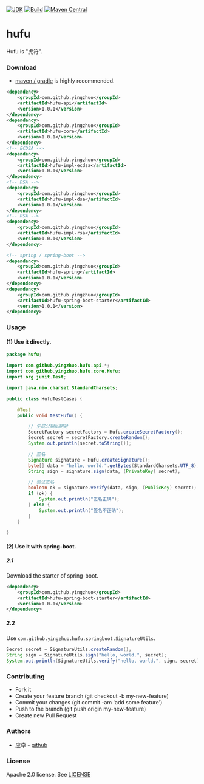 [![JDK](http://img.shields.io/badge/JDK-v8.0-yellow.svg)](http://www.oracle.com/technetwork/java/javase/downloads/index.html)
[![Build](http://img.shields.io/badge/Build-Maven_2-green.svg)](https://maven.apache.org/)
[![Maven Central](https://img.shields.io/maven-central/v/com.github.yingzhuo/hufu.svg?label=Maven%20Central)](https://search.maven.org/search?q=g:%22com.github.yingzhuo%22%20AND%20a:%22hufu%22)

# hufu

Hufu is "虎符".

### Download

* [maven / gradle](https://search.maven.org/search?q=hufu) is highly recommended.

```xml
<dependency>
    <groupId>com.github.yingzhuo</groupId>
    <artifactId>hufu-api</artifactId>
    <version>1.0.1</version>
</dependency>
<dependency>
    <groupId>com.github.yingzhuo</groupId>
    <artifactId>hufu-core</artifactId>
    <version>1.0.1</version>
</dependency>
<!-- ECDSA -->
<dependency>
    <groupId>com.github.yingzhuo</groupId>
    <artifactId>hufu-impl-ecdsa</artifactId>
    <version>1.0.1</version>
</dependency>
<!-- DSA -->
<dependency>
    <groupId>com.github.yingzhuo</groupId>
    <artifactId>hufu-impl-dsa</artifactId>
    <version>1.0.1</version>
</dependency>
<!-- RSA -->
<dependency>
    <groupId>com.github.yingzhuo</groupId>
    <artifactId>hufu-impl-rsa</artifactId>
    <version>1.0.1</version>
</dependency>

<!-- spring / spring-boot -->
<dependency>
    <groupId>com.github.yingzhuo</groupId>
    <artifactId>hufu-spring</artifactId>
    <version>1.0.1</version>
</dependency>
<dependency>
    <groupId>com.github.yingzhuo</groupId>
    <artifactId>hufu-spring-boot-starter</artifactId>
    <version>1.0.1</version>
</dependency>
```

### Usage

#### (1) Use it directly.

```java
package hufu;

import com.github.yingzhuo.hufu.api.*;
import com.github.yingzhuo.hufu.core.Hufu;
import org.junit.Test;

import java.nio.charset.StandardCharsets;

public class HufuTestCases {

    @Test
    public void testHufu() {

        // 生成公钥私钥对
        SecretFactory secretFactory = Hufu.createSecretFactory();
        Secret secret = secretFactory.createRandom();
        System.out.println(secret.toString());

        // 签名
        Signature signature = Hufu.createSignature();
        byte[] data = "hello, world.".getBytes(StandardCharsets.UTF_8); // 待签名的数据
        String sign = signature.sign(data, (PrivateKey) secret);

        // 验证签名
        boolean ok = signature.verify(data, sign, (PublicKey) secret);
        if (ok) {
            System.out.println("签名正确");
        } else {
            System.out.println("签名不正确");
        }
    }

}
```

#### (2) Use it with spring-boot.

##### 2.1

Download the starter of spring-boot.

```xml
<dependency>
    <groupId>com.github.yingzhuo</groupId>
    <artifactId>hufu-spring-boot-starter</artifactId>
    <version>1.0.1</version>
</dependency>
```

##### 2.2

Use `com.github.yingzhuo.hufu.springboot.SignatureUtils`.

```java
Secret secret = SignatureUtils.createRandom();
String sign = SignatureUtils.sign("hello, world.", secret);
System.out.println(SignatureUtils.verify("hello, world.", sign, secret));
```

### Contributing

* Fork it
* Create your feature branch (git checkout -b my-new-feature)
* Commit your changes (git commit -am 'add some feature')
* Push to the branch (git push origin my-new-feature)
* Create new Pull Request

### Authors

* 应卓 - [github](https://github.com/yingzhuo)

### License

Apache 2.0 license. See [LICENSE](./LICENSE)
